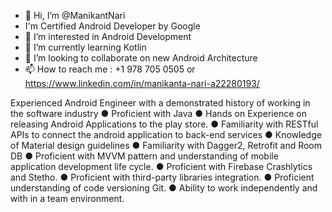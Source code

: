 - 👋 Hi, I’m @ManikantNari
- I'm Certified Android Developer by Google
- 👀 I’m interested in Android Development
- 🌱 I’m currently learning Kotlin
- 💞️ I’m looking to collaborate on new Android Architecture
- 📫 How to reach me : +1 978 705 0505 or https://www.linkedin.com/in/manikanta-nari-a22280193/

Experienced Android Engineer with a demonstrated history of working in the software industry
● Proficient with Java
● Hands on Experience on releasing Android Applications to the play store.
● Familiarity with RESTful APIs to connect the android application to back-end services
● Knowledge of Material design guidelines
● Familiarity with Dagger2, Retrofit and Room DB
● Proficient with MVVM pattern and understanding of mobile application development life cycle.
● Proficient with Firebase Crashlytics and Stetho.
● Proficient with third-party libraries integration.
● Proficient understanding of code versioning Git.
● Ability to work independently and with in a team environment.
